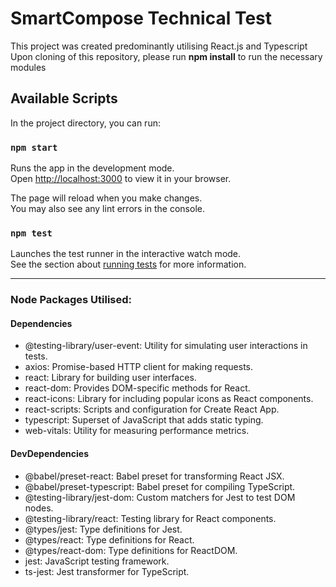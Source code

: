 # SmartCompose Technical Test

This project was created predominantly utilising React.js and Typescript
Upon cloning of this repository, please run **npm install** to run the necessary modules

## Available Scripts

In the project directory, you can run:

### `npm start`

Runs the app in the development mode.\
Open [http://localhost:3000](http://localhost:3000) to view it in your browser.

The page will reload when you make changes.\
You may also see any lint errors in the console.

### `npm test`

Launches the test runner in the interactive watch mode.\
See the section about [running tests](https://facebook.github.io/create-react-app/docs/running-tests) for more information.

------------------------------------------------
### Node Packages Utilised:
#### Dependencies
- @testing-library/user-event: Utility for simulating user interactions in tests.
- axios: Promise-based HTTP client for making requests.
- react: Library for building user interfaces.
- react-dom: Provides DOM-specific methods for React.
- react-icons: Library for including popular icons as React components.
- react-scripts: Scripts and configuration for Create React App.
- typescript: Superset of JavaScript that adds static typing.
- web-vitals: Utility for measuring performance metrics.
#### DevDependencies
- @babel/preset-react: Babel preset for transforming React JSX.
- @babel/preset-typescript: Babel preset for compiling TypeScript.
- @testing-library/jest-dom: Custom matchers for Jest to test DOM nodes.
- @testing-library/react: Testing library for React components.
- @types/jest: Type definitions for Jest.
- @types/react: Type definitions for React.
- @types/react-dom: Type definitions for ReactDOM.
- jest: JavaScript testing framework.
- ts-jest: Jest transformer for TypeScript.